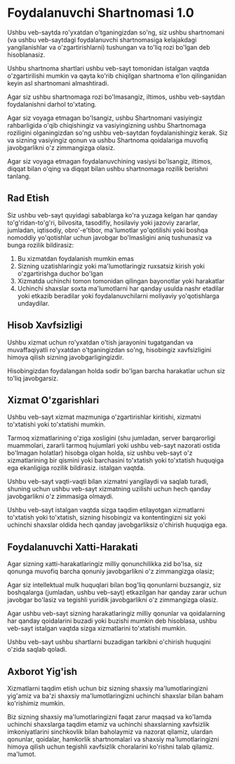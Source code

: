 # Foydalanuvchi Shartnomasi 1.0

Ushbu veb-saytda ro'yxatdan o'tganingizdan so'ng, siz ushbu shartnomani (va ushbu veb-saytdagi foydalanuvchi shartnomasiga kelajakdagi yangilanishlar va o'zgartirishlarni) tushungan va to'liq rozi bo'lgan deb hisoblanasiz.

Ushbu shartnoma shartlari ushbu veb-sayt tomonidan istalgan vaqtda o'zgartirilishi mumkin va qayta ko'rib chiqilgan shartnoma e'lon qilinganidan keyin asl shartnomani almashtiradi.

Agar siz ushbu shartnomaga rozi bo'lmasangiz, iltimos, ushbu veb-saytdan foydalanishni darhol to'xtating.

Agar siz voyaga etmagan bo'lsangiz, ushbu Shartnomani vasiyingiz rahbarligida o'qib chiqishingiz va vasiyingizning ushbu Shartnomaga roziligini olganingizdan so'ng ushbu veb-saytdan foydalanishingiz kerak. Siz va sizning vasiyingiz qonun va ushbu Shartnoma qoidalariga muvofiq javobgarlikni o'z zimmangizga olasiz.

Agar siz voyaga etmagan foydalanuvchining vasiysi bo'lsangiz, iltimos, diqqat bilan o'qing va diqqat bilan ushbu shartnomaga rozilik berishni tanlang.

## Rad Etish

Siz ushbu veb-sayt quyidagi sabablarga ko'ra yuzaga kelgan har qanday to'g'ridan-to'g'ri, bilvosita, tasodifiy, hosilaviy yoki jazoviy zararlar, jumladan, iqtisodiy, obro'-e'tibor, ma'lumotlar yo'qotilishi yoki boshqa nomoddiy yo'qotishlar uchun javobgar bo'lmasligini aniq tushunasiz va bunga rozilik bildirasiz:

1. Bu xizmatdan foydalanish mumkin emas
1. Sizning uzatishlaringiz yoki ma'lumotlaringiz ruxsatsiz kirish yoki o'zgartirishga duchor bo'lgan
1. Xizmatda uchinchi tomon tomonidan qilingan bayonotlar yoki harakatlar
1. Uchinchi shaxslar soxta ma'lumotlarni har qanday usulda nashr etadilar yoki etkazib beradilar yoki foydalanuvchilarni moliyaviy yo'qotishlarga undaydilar.

## Hisob Xavfsizligi

Ushbu xizmat uchun ro'yxatdan o'tish jarayonini tugatgandan va muvaffaqiyatli ro'yxatdan o'tganingizdan so'ng, hisobingiz xavfsizligini himoya qilish sizning javobgarligingizdir.

Hisobingizdan foydalangan holda sodir bo'lgan barcha harakatlar uchun siz to'liq javobgarsiz.

## Xizmat O'zgarishlari

Ushbu veb-sayt xizmat mazmuniga o'zgartirishlar kiritishi, xizmatni to'xtatishi yoki to'xtatishi mumkin.

Tarmoq xizmatlarining o'ziga xosligini (shu jumladan, server barqarorligi muammolari, zararli tarmoq hujumlari yoki ushbu veb-sayt nazorati ostida bo'lmagan holatlar) hisobga olgan holda, siz ushbu veb-sayt o'z xizmatlarining bir qismini yoki barchasini to'xtatish yoki to'xtatish huquqiga ega ekanligiga rozilik bildirasiz. istalgan vaqtda.

Ushbu veb-sayt vaqti-vaqti bilan xizmatni yangilaydi va saqlab turadi, shuning uchun ushbu veb-sayt xizmatning uzilishi uchun hech qanday javobgarlikni o'z zimmasiga olmaydi.

Ushbu veb-sayt istalgan vaqtda sizga taqdim etilayotgan xizmatlarni to'xtatish yoki to'xtatish, sizning hisobingiz va kontentingizni siz yoki uchinchi shaxslar oldida hech qanday javobgarliksiz o'chirish huquqiga ega.

## Foydalanuvchi Xatti-Harakati

Agar sizning xatti-harakatlaringiz milliy qonunchilikka zid bo'lsa, siz qonunga muvofiq barcha qonuniy javobgarlikni o'z zimmangizga olasiz;

Agar siz intellektual mulk huquqlari bilan bog'liq qonunlarni buzsangiz, siz boshqalarga (jumladan, ushbu veb-sayt) etkazilgan har qanday zarar uchun javobgar bo'lasiz va tegishli yuridik javobgarlikni o'z zimmangizga olasiz.

Agar ushbu veb-sayt sizning harakatlaringiz milliy qonunlar va qoidalarning har qanday qoidalarini buzadi yoki buzishi mumkin deb hisoblasa, ushbu veb-sayt istalgan vaqtda sizga xizmatlarini to'xtatishi mumkin.

Ushbu veb-sayt ushbu shartlarni buzadigan tarkibni o'chirish huquqini o'zida saqlab qoladi.

## Axborot Yig'ish

Xizmatlarni taqdim etish uchun biz sizning shaxsiy ma'lumotlaringizni yig'amiz va ba'zi shaxsiy ma'lumotlaringizni uchinchi shaxslar bilan baham ko'rishimiz mumkin.

Biz sizning shaxsiy ma'lumotlaringizni faqat zarur maqsad va ko'lamda uchinchi shaxslarga taqdim etamiz va uchinchi shaxslarning xavfsizlik imkoniyatlarini sinchkovlik bilan baholaymiz va nazorat qilamiz, ulardan qonunlar, qoidalar, hamkorlik shartnomalari va shaxsiy ma'lumotlaringizni himoya qilish uchun tegishli xavfsizlik choralarini ko'rishni talab qilamiz. ma'lumot.